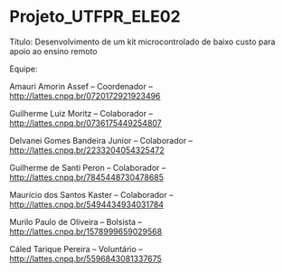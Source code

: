 # Projeto_UTFPR_ELE02

 Título: Desenvolvimento de um kit microcontrolado de baixo custo para apoio ao ensino remoto
 
 Equipe: 
 
 Amauri Amorin Assef – Coordenador – http://lattes.cnpq.br/0720172921923496
 
 Guilherme Luiz Moritz – Colaborador – http://lattes.cnpq.br/0736175449254807
 
 Delvanei Gomes Bandeira Junior – Colaborador – http://lattes.cnpq.br/2233204054325472
 
 Guilherme de Santi Peron – Colaborador –  http://lattes.cnpq.br/7845448730478685
 
 Maurício dos Santos Kaster – Colaborador – http://lattes.cnpq.br/5494434934031784
 
 Murilo Paulo de Oliveira – Bolsista – http://lattes.cnpq.br/1578999659029568
 
 Cáled Tarique Pereira – Voluntário – http://lattes.cnpq.br/5596843081337675
 
 
 
